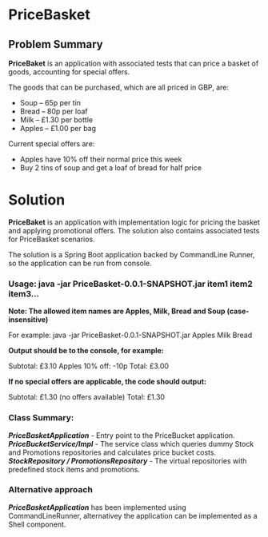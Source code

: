 # PriceBasket
## Problem Summary
**PriceBaket** is an application with associated tests that can price a basket of goods, accounting for special offers.

The goods that can be purchased, which are all priced in GBP, are:
- Soup – 65p per tin
- Bread – 80p per loaf
- Milk – £1.30 per bottle
- Apples – £1.00 per bag

Current special offers are:
- Apples have 10% off their normal price this week
- Buy 2 tins of soup and get a loaf of bread for half price


# Solution

**PriceBaket** is an application with implementation logic for pricing the basket and applying promotional offers. The solution also contains associated tests for PriceBasket scenarios.

The solution is a Spring Boot application backed by CommandLine Runner, so the application can be run from console.

### Usage: java -jar PriceBasket-0.0.1-SNAPSHOT.jar item1 item2 item3...
**Note: The allowed item names are Apples, Milk, Bread and Soup (case-insensitive)**

For example: java -jar PriceBasket-0.0.1-SNAPSHOT.jar Apples Milk Bread

**Output should be to the console, for example:**

Subtotal: £3.10
Apples 10% off: -10p
Total: £3.00

**If no special offers are applicable, the code should output:**

Subtotal: £1.30
(no offers available)
Total: £1.30


### Class Summary:

***PriceBasketApplication*** - Entry point to the PriceBucket application.
***PriceBucketService/Impl*** - The service class which queries dummy Stock and Promotions repositories and calculates price bucket costs.
***StockRepository / PromotionsRepository*** - The virtual repositories with predefined stock items and promotions.

### Alternative approach

***PriceBasketApplication*** has been implemented using CommandLineRunner, alternativey the application can be implemented as a Shell component.

